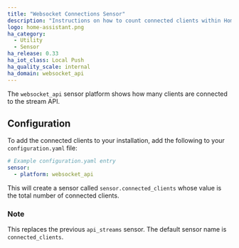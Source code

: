 ```yaml
---
title: "Websocket Connections Sensor"
description: "Instructions on how to count connected clients within Home Assistant."
logo: home-assistant.png
ha_category:
  - Utility
  - Sensor
ha_release: 0.33
ha_iot_class: Local Push
ha_quality_scale: internal
ha_domain: websocket_api
---
```


The `websocket_api` sensor platform shows how many clients are connected to the stream API.

## Configuration

To add the connected clients to your installation, add the following to your `configuration.yaml` file:

```yaml
# Example configuration.yaml entry
sensor:
  - platform: websocket_api
```

This will create a sensor called `sensor.connected_clients` whose value is the total number of connected clients.

### Note

This replaces the previous `api_streams` sensor.
The default sensor name is `connected_clients`. 

